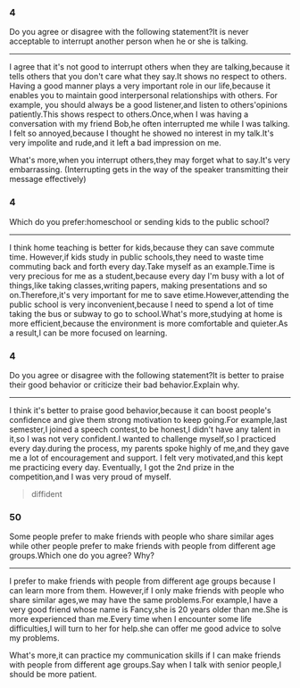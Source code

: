 ### 4

Do you agree or disagree with the following statement?It is never acceptable to interrupt another person when he or she is talking.

---

I agree that it's not good to interrupt others when they are talking,because it tells others that you don't care what they say.It shows no respect to others. Having a good manner plays a very important role in our life,because it enables you to maintain good interpersonal relationships with others. For example, you should always be a good listener,and listen to others'opinions patiently.This shows respect to others.Once,when I was having a conversation with my friend Bob,he often interrupted me while I was talking. I felt so annoyed,because I thought he showed no interest in my talk.It's very impolite and rude,and it left a bad impression on me.

What's more,when you interrupt others,they may forget what to say.It's very embarrassing. (Interrupting gets in the way of the speaker transmitting their message effectively)

### 4

Which do you prefer:homeschool or sending kids to the public school?

---

I think home teaching is better for kids,because they can save commute time. However,if kids study in public schools,they need to waste time commuting back and forth every day.Take myself as an example.Time is very precious for me as a student,because every day I'm busy with a lot of things,like taking classes,writing papers, making presentations and so on.Therefore,it's very important for me to save etime.However,attending the public school is very inconvenient,because I need to spend a lot of time taking the bus or subway to go to school.What's more,studying at home is more efficient,because the environment is more comfortable and quieter.As a result,I can be more focused on learning.

### 4

Do you agree or disagree with the following statement?It is better to praise their good behavior or criticize their bad behavior.Explain why.

---

I think it's better to praise good behavior,because it can boost people's confidence and give them strong motivation to keep going.For example,last semester,I joined a speech contest,to be honest,I didn't have any talent in it,so I was not very confident.I wanted to challenge myself,so I practiced every day.during the process, my parents spoke highly of me,and they gave me a lot of encouragement and support. I felt very motivated,and this kept me practicing every day. Eventually, I got the 2nd prize in the competition,and I was very proud of myself.

> diffident

### 50

Some people prefer to make friends with people who share similar ages while other people prefer to make friends with people from different age groups.Which one do you agree? Why?

---

I prefer to make friends with people from different age groups because I can learn more from them. However,if I only make friends with people who share similar ages,we may have the same problems.For example,I have a very good friend whose name is Fancy,she is 20 years older than me.She is more experienced than me.Every time when I encounter some life difficulties,I will turn to her for help.she can offer me good advice to solve my problems.

What's more,it can practice my communication skills if I can make friends with people from different age groups.Say when I talk with senior people,I should be more patient.
